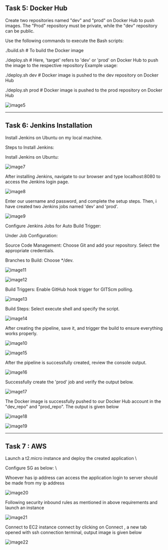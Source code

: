 Task 5: Docker Hub
-------------------

Create two repositories named "dev" and "prod" on Docker Hub to push images. The "Prod" repository must be private, while the "dev" repository can be public.

Use the following commands to execute the Bash scripts:

./build.sh   # To build the Docker image

./deploy.sh <target>   # Here, 'target' refers to 'dev' or 'prod' on Docker Hub to push the image to the respective repository
Example usage:


./deploy.sh dev   # Docker image is pushed to the dev repository on Docker Hub

./deploy.sh prod   # Docker image is pushed to the prod repository on Docker Hub

![image5](https://github.com/vasanthakumar45/capstone-project-App-deployment/assets/154395432/76d5188b-430c-4b1e-99fd-80e37aacc196)

-----------------------------------------------------------------------------------------------------------------------------------------

Task 6: Jenkins Installation
---------------------------

Install Jenkins on Ubuntu on my local machine.

Steps to Install Jenkins:

Install Jenkins on Ubuntu:

![image7](https://github.com/vasanthakumar45/capstone-project-App-deployment/assets/154395432/2f6d30ef-9225-4cca-a432-e573388bb81e)

After installing Jenkins, navigate to our browser and type localhost:8080 to access the Jenkins login page.

![image8](https://github.com/vasanthakumar45/capstone-project-App-deployment/assets/154395432/478dbe11-7ece-4756-bbdd-5d0ebfcb606f)

Enter our username and password, and complete the setup steps. Then, i have created two Jenkins jobs named 'dev' and 'prod'.

![image9](https://github.com/vasanthakumar45/capstone-project-App-deployment/assets/154395432/2b152e9b-7914-44e9-8d7e-c021970bd794)

Configure Jenkins Jobs for Auto Build Trigger:

Under Job Configuration:

Source Code Management: Choose Git and add your repository. Select the appropriate credentials.

Branches to Build: Choose */dev.

![image11](https://github.com/vasanthakumar45/capstone-project-App-deployment/assets/154395432/727b2835-8e75-46cb-a8f2-28e6e5e27348)

![image12](https://github.com/vasanthakumar45/capstone-project-App-deployment/assets/154395432/02b34d14-ecf3-4844-86e9-c380f7245df8)


Build Triggers: Enable GitHub hook trigger for GITScm polling.

![image13](https://github.com/vasanthakumar45/capstone-project-App-deployment/assets/154395432/f40ef93d-5974-4b6f-8a42-8ba7274f51ae)

Build Steps: Select execute shell and specify the script.

![image14](https://github.com/vasanthakumar45/capstone-project-App-deployment/assets/154395432/b7b35d3c-8dea-41a0-a70d-b55813765008)

After creating the pipeline, save it, and trigger the build to ensure everything works properly.

![image10](https://github.com/vasanthakumar45/capstone-project-App-deployment/assets/154395432/47afb4cb-94dd-4a6b-911a-48d5fa8c1ccd)

![image15](https://github.com/vasanthakumar45/capstone-project-App-deployment/assets/154395432/f31d8e70-169d-47d9-91c2-85e50db64ace)


After the pipeline is successfully created, review the console output.

![image16](https://github.com/vasanthakumar45/capstone-project-App-deployment/assets/154395432/d5d9d1bf-d7a2-4911-bedb-0528f16a105f)

Successfully create the 'prod' job and verify the output below.

![image17](https://github.com/vasanthakumar45/capstone-project-App-deployment/assets/154395432/7ed427ec-0d24-4e6f-9626-1d4ad96276f7)


The Docker image is successfully pushed to our Docker Hub account in the "dev_repo" and "prod_repo". The output is given below

![image18](https://github.com/vasanthakumar45/capstone-project-App-deployment/assets/154395432/6352e7d2-0b27-4af3-ad50-6f9d7ae9c1af)

![image19](https://github.com/vasanthakumar45/capstone-project-App-deployment/assets/154395432/9ac433a7-f4a8-4219-b015-630b64182f98)

--------------------------------------------------------------------------------------------------------------------------------
Task 7 : AWS
------------

Launch a t2.micro instance and deploy the created application \

Configure SG as below: \

Whoever has ip address can access the application
login to server should be made from my ip address

![image20](https://github.com/vasanthakumar45/capstone-project-App-deployment/assets/154395432/7c9da6d0-7688-45ef-a599-4ac7ad81140e)


Following security inbound rules as mentioned in above requirements and launch an instance

![image21](https://github.com/vasanthakumar45/capstone-project-App-deployment/assets/154395432/fa5aa0fe-7be6-4f05-b237-0fe908848cf8)

Connect to EC2 instance connect by clicking on Connect , a new tab opened with ssh connection terminal, output image is given below

![image22](https://github.com/vasanthakumar45/capstone-project-App-deployment/assets/154395432/0165df5c-dd58-4dab-83af-7237ad31893f)











